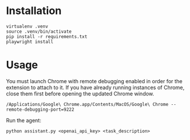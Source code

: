 # Installation

```
virtualenv .venv
source .venv/bin/activate
pip install -r requirements.txt
playwright install
```

# Usage

You must launch Chrome with remote debugging enabled in order for the extension to attach to it. If you have already running instances of Chrome, close them first before opening the updated Chrome window. 

```
/Applications/Google\ Chrome.app/Contents/MacOS/Google\ Chrome --remote-debugging-port=9222
```

Run the agent:

```
python assistant.py <openai_api_key> <task_description>
```